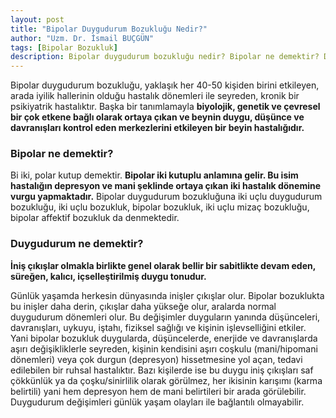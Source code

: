 ```yaml
---
layout: post
title: "Bipolar Duygudurum Bozukluğu Nedir?"
author: "Uzm. Dr. İsmail BUÇGÜN"
tags: [Bipolar Bozukluk]
description: Bipolar duygudurum bozukluğu nedir? Bipolar ne demektir? Duygudurum nedir? Bipolar bozukluğun diğer isimleri nelerdir?
---
```


Bipolar duygudurum bozukluğu, yaklaşık her 40-50 kişiden birini etkileyen, arada iyilik hallerinin olduğu hastalık dönemleri ile seyreden, kronik bir psikiyatrik hastalıktır. Başka bir tanımlamayla **biyolojik, genetik ve çevresel bir çok etkene bağlı olarak ortaya
çıkan ve beynin duygu, düşünce ve davranışları kontrol eden
merkezlerini etkileyen bir beyin hastalığıdır.**

### Bipolar ne demektir?
Bi iki, polar kutup demektir. **Bipolar iki kutuplu anlamına gelir. Bu isim hastalığın depresyon ve mani şeklinde ortaya çıkan iki hastalık dönemine vurgu yapmaktadır.** Bipolar duygudurum bozukluğuna iki uçlu duygudurum bozukluğu, iki uçlu bozukluk, bipolar bozukluk, iki uçlu mizaç bozukluğu, bipolar affektif bozukluk da denmektedir.

### Duygudurum ne demektir? 
**İniş çıkışlar olmakla birlikte genel olarak bellir bir sabitlikte devam eden, süreğen, kalıcı, içselleştirilmiş duygu tonudur.**

Günlük yaşamda herkesin dünyasında inişler çıkışlar olur. Bipolar bozuklukta bu inişler daha derin, çıkışlar daha yükseğe olur, aralarda normal duygudurum dönemleri olur. Bu değişimler duyguların yanında düşünceleri, davranışları, uykuyu, iştahı, fiziksel sağlığı ve kişinin işlevselliğini etkiler. Yani bipolar bozukluk duygularda,
düşüncelerde, enerjide ve davranışlarda aşırı değişikliklerle seyreden, kişinin kendisini aşırı coşkulu (mani/hipomani dönemleri) veya çok durgun (depresyon) hissetmesine yol açan, tedavi edilebilen bir ruhsal hastalıktır. Bazı kişilerde ise bu duygu iniş çıkışları saf çökkünlük ya da çoşku/sinirlilik olarak görülmez, her ikisinin karışımı (karma belirtili) yani hem depresyon hem de mani belirtileri bir arada görülebilir. Duygudurum değişimleri günlük yaşam olayları ile bağlantılı olmayabilir.